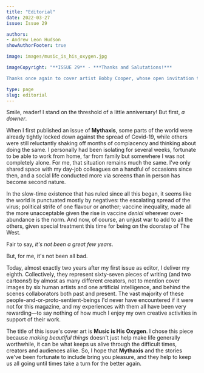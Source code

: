 ```yaml
---
title: "Editorial"
date: 2022-03-27
issue: Issue 29

authors:
- Andrew Leon Hudson
showAuthorFooter: true

image: images/music_is_his_oxygen.jpg

imageCopyright: "**ISSUE 29** - ***Thanks and Salutations!***

Thanks once again to cover artist Bobby Cooper, whose open invitation to use his work made *Music is His Oxygen* a tempting choice! Bobby works with colored pencil on black paper, with strange and beautiful results — you can check them out on his [Instagram](https://www.instagram.com/bcooperart/), and he has [an online shop](https://www.redbubble.com/people/bcooperart/shop) with myriad cool options too."

type: page
slug: editorial
---
```


Smile, reader! I stand on the threshold of a little anniversary! But first, *a downer*.

When I first published an issue of **Mythaxis**, some parts of the world were already tightly locked down against the spread of Covid-19, while others were still reluctantly shaking off months of complacency and thinking about doing the same. I personally had been isolating for several weeks, fortunate to be able to work from home, far from family but somewhere I was not completely alone. For me, that situation remains much the same. I've only shared space with my day-job colleagues on a handful of occasions since then, and a social life conducted more via screens than in person has become second nature.

In the slow-time existence that has ruled since all this began, it seems like the world is punctuated mostly by negatives: the escalating spread of the virus; political strife of one flavour or another; vaccine inequality, made all the more unacceptable given the rise in vaccine *denial* wherever over-abundance is the norm. And now, of course, an unjust war to add to all the others, given special treatment this time for being on the doorstep of The West. 

Fair to say, *it's not been a great few years*.

But, for me, it's not been all bad. 

Today, almost exactly two years after my first issue as editor, I deliver my eighth. Collectively, they represent sixty-seven pieces of writing (and two cartoons!) by almost as many different creators, not to mention cover images by six human artists and one artificial intelligence, and behind the scenes collaborators both past and present. The vast majority of these people-and-or-proto-sentient-beings I'd never have encountered if it were not for this magazine, and my experiences with them all have been very rewarding—to say nothing of how much I enjoy my own creative activities in support of their work. 

The title of this issue's cover art is **Music is His Oxygen**. I chose this piece because *making beautiful things* doesn't just help make life generally worthwhile, it can be what keeps us alive through the difficult times, creators and audiences alike. So, I hope that **Mythaxis** and the stories we've been fortunate to include bring you pleasure, and they help to keep us all going until times take a turn for the better again.

